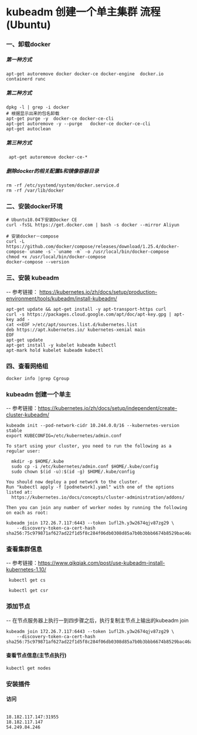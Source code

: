 # kubeadm 创建一个单主集群 流程(Ubuntu)

### 一、卸载docker

##### 第一种方式

```
apt-get autoremove docker docker-ce docker-engine  docker.io  containerd runc
```

##### 第二种方式

```
dpkg -l | grep -i docker
# 根据显示出来的包名卸载
apt-get purge -y  docker-ce docker-ce-cli
apt-get autoremove -y --purge   docker-ce docker-ce-cli
apt-get autoclean
```

##### 第三种方式

```
 apt-get autoremove docker-ce-*
```

##### 删除docker的相关配置&和镜像容器目录

```
rm -rf /etc/systemd/system/docker.service.d
rm -rf /var/lib/docker
```


### 二、安装docker环境

```
# Ubuntu18.04下安装Docker CE
curl -fsSL https://get.docker.com | bash -s docker --mirror Aliyun

# 安装docker－compose
curl -L https://github.com/docker/compose/releases/download/1.25.4/docker-compose-`uname -s`-`uname -m` -o /usr/local/bin/docker-compose
chmod +x /usr/local/bin/docker-compose
docker-compose --version
```

### 三、安装 kubeadm

-- 参考链接： https://kubernetes.io/zh/docs/setup/production-environment/tools/kubeadm/install-kubeadm/

```
apt-get update && apt-get install -y apt-transport-https curl
curl -s https://packages.cloud.google.com/apt/doc/apt-key.gpg | apt-key add -
cat <<EOF >/etc/apt/sources.list.d/kubernetes.list
deb https://apt.kubernetes.io/ kubernetes-xenial main
EOF
apt-get update
apt-get install -y kubelet kubeadm kubectl
apt-mark hold kubelet kubeadm kubectl
```

### 四、查看网络组

```
docker info |grep Cgroup
```
### kubeadm 创建一个单主

-- 参考链接：https://kubernetes.io/zh/docs/setup/independent/create-cluster-kubeadm/

```
kubeadm init --pod-network-cidr 10.244.0.0/16 --kubernetes-version stable
export KUBECONFIG=/etc/kubernetes/admin.conf

```

```
To start using your cluster, you need to run the following as a regular user:

  mkdir -p $HOME/.kube
  sudo cp -i /etc/kubernetes/admin.conf $HOME/.kube/config
  sudo chown $(id -u):$(id -g) $HOME/.kube/config

You should now deploy a pod network to the cluster.
Run "kubectl apply -f [podnetwork].yaml" with one of the options listed at:
  https://kubernetes.io/docs/concepts/cluster-administration/addons/

Then you can join any number of worker nodes by running the following on each as root:

kubeadm join 172.26.7.117:6443 --token 1ufl2h.y3w2674qjv87zg29 \
    --discovery-token-ca-cert-hash sha256:75c979871af627ad22f1d5f8c284f06db0308d85a7b0b3bbb6674b8529bac46a
```

### 查看集群信息

-- 参考链接：https://www.qikqiak.com/post/use-kubeadm-install-kubernetes-1.10/

```
 kubectl get cs

 kubectl get csr

```

### 添加节点

-- 在节点服务器上执行一到四步骤之后，执行复制主节点上输出的kubeadm join 

```
kubeadm join 172.26.7.117:6443 --token 1ufl2h.y3w2674qjv87zg29 \
    --discovery-token-ca-cert-hash sha256:75c979871af627ad22f1d5f8c284f06db0308d85a7b0b3bbb6674b8529bac46a
```


#### 查看节点信息(主节点执行)

```
kubectl get nodes
```

### 安装插件



#### 访问
```

18.182.117.147:31955
18.182.117.147
54.249.84.246
```



